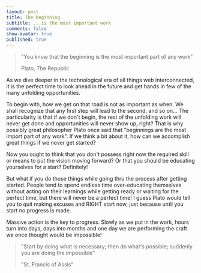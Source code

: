 ```yaml
---
layout: post
title: The beginning
subtitle: ...is the most important work
comments: false
show-avatar: true
published: true
---
```


>"You know that the beginning is the most important part of any work"
>
>Plato, The Republic

As we dive deeper in the technological era of all things web interconnected, it is the perfect time to look ahead in the future and get hands in few of the many unfolding opportunities.

To begin with, how we get on that road is not as important as when.  We shall recognize that any first step will lead to the second, and so on... The particularity is that if we don't begin, the rest of the unfolding work will never get done and opportunities will never show up, right? That is why possibly great philosopher Plato once said that "beginnings are the most import part of any work".
If we think a bit about it, how can we accomplish great things if we never get started?

Now you ought to think that you don't possess right now the required skill or means to put the vision moving forward? Or that you should be educating yourselves for a start? Definitely! 


But what if you do those things while going thru the process after getting started. People tend to spend endless time over-educating themselves without acting on their learnings while getting ready or waiting for the perfect time, but there will never be a perfect time! I guess Plato would tell you to quit making excuses and RIGHT start now, just because until you start no progress is made. 

Massive action is the key to progress. Slowly as we put in the work, hours turn into days, days into months and one day we are performing the craft we once thought would be impossible!

>"Start by doing what is necessary; then do what's possible; suddenly you are doing the impossible"
>
>"St. Francis of Assis"

